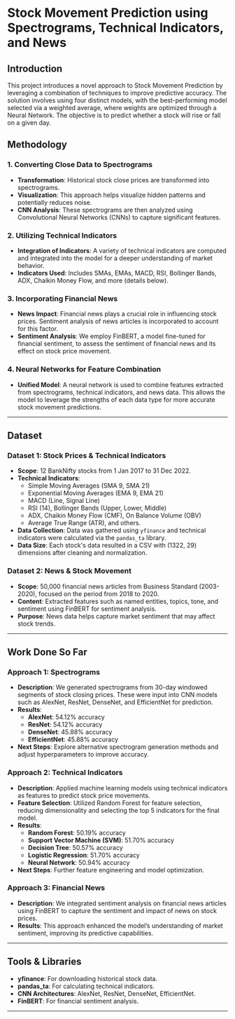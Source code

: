# Stock Movement Prediction using Spectrograms, Technical Indicators, and News

## Introduction
This project introduces a novel approach to Stock Movement Prediction by leveraging a combination of techniques to improve predictive accuracy. The solution involves using four distinct models, with the best-performing model selected via a weighted average, where weights are optimized through a Neural Network. The objective is to predict whether a stock will rise or fall on a given day.

## Methodology

### 1. Converting Close Data to Spectrograms
- **Transformation**: Historical stock close prices are transformed into spectrograms.
- **Visualization**: This approach helps visualize hidden patterns and potentially reduces noise.
- **CNN Analysis**: These spectrograms are then analyzed using Convolutional Neural Networks (CNNs) to capture significant features.

### 2. Utilizing Technical Indicators
- **Integration of Indicators**: A variety of technical indicators are computed and integrated into the model for a deeper understanding of market behavior.
- **Indicators Used**: Includes SMAs, EMAs, MACD, RSI, Bollinger Bands, ADX, Chaikin Money Flow, and more (details below).

### 3. Incorporating Financial News
- **News Impact**: Financial news plays a crucial role in influencing stock prices. Sentiment analysis of news articles is incorporated to account for this factor.
- **Sentiment Analysis**: We employ FinBERT, a model fine-tuned for financial sentiment, to assess the sentiment of financial news and its effect on stock price movement.

### 4. Neural Networks for Feature Combination
- **Unified Model**: A neural network is used to combine features extracted from spectrograms, technical indicators, and news data. This allows the model to leverage the strengths of each data type for more accurate stock movement predictions.

---

## Dataset

### Dataset 1: Stock Prices & Technical Indicators
- **Scope**: 12 BankNifty stocks from 1 Jan 2017 to 31 Dec 2022.
- **Technical Indicators**: 
    - Simple Moving Averages (SMA 9, SMA 21)
    - Exponential Moving Averages (EMA 9, EMA 21)
    - MACD (Line, Signal Line)
    - RSI (14), Bollinger Bands (Upper, Lower, Middle)
    - ADX, Chaikin Money Flow (CMF), On Balance Volume (OBV)
    - Average True Range (ATR), and others.
- **Data Collection**: Data was gathered using `yfinance` and technical indicators were calculated via the `pandas_ta` library.
- **Data Size**: Each stock's data resulted in a CSV with (1322, 29) dimensions after cleaning and normalization.

### Dataset 2: News & Stock Movement
- **Scope**: 50,000 financial news articles from Business Standard (2003-2020), focused on the period from 2018 to 2020.
- **Content**: Extracted features such as named entities, topics, tone, and sentiment using FinBERT for sentiment analysis.
- **Purpose**: News data helps capture market sentiment that may affect stock trends.

---

## Work Done So Far

### Approach 1: Spectrograms
- **Description**: We generated spectrograms from 30-day windowed segments of stock closing prices. These were input into CNN models such as AlexNet, ResNet, DenseNet, and EfficientNet for prediction.
- **Results**:
    - **AlexNet**: 54.12% accuracy
    - **ResNet**: 54.12% accuracy
    - **DenseNet**: 45.88% accuracy
    - **EfficientNet**: 45.88% accuracy
- **Next Steps**: Explore alternative spectrogram generation methods and adjust hyperparameters to improve accuracy.

### Approach 2: Technical Indicators
- **Description**: Applied machine learning models using technical indicators as features to predict stock price movements.
- **Feature Selection**: Utilized Random Forest for feature selection, reducing dimensionality and selecting the top 5 indicators for the final model.
- **Results**:
    - **Random Forest**: 50.19% accuracy
    - **Support Vector Machine (SVM)**: 51.70% accuracy
    - **Decision Tree**: 50.57% accuracy
    - **Logistic Regression**: 51.70% accuracy
    - **Neural Network**: 50.94% accuracy
- **Next Steps**: Further feature engineering and model optimization.

### Approach 3: Financial News
- **Description**: We integrated sentiment analysis on financial news articles using FinBERT to capture the sentiment and impact of news on stock prices.
- **Results**: This approach enhanced the model’s understanding of market sentiment, improving its predictive capabilities.


---

## Tools & Libraries
- **yfinance**: For downloading historical stock data.
- **pandas_ta**: For calculating technical indicators.
- **CNN Architectures**: AlexNet, ResNet, DenseNet, EfficientNet.
- **FinBERT**: For financial sentiment analysis.

---
